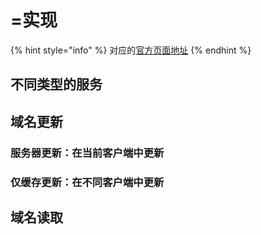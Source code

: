 # =实现

{% hint style="info" %}
对应的[官方页面地址](https://contributing.bitwarden.com/architecture/clients/services/implementation)
{% endhint %}

## 不同类型的服务 <a href="#different-types-of-services" id="different-types-of-services"></a>

## 域名更新 <a href="#domain-updates" id="domain-updates"></a>

### 服务器更新：在当前客户端中更新 <a href="#server-update-updated-in-the-current-client" id="server-update-updated-in-the-current-client"></a>

### 仅缓存更新：在不同客户端中更新 <a href="#cache-only-update-updated-in-a-different-client" id="cache-only-update-updated-in-a-different-client"></a>

## 域名读取 <a href="#domain-reads" id="domain-reads"></a>
